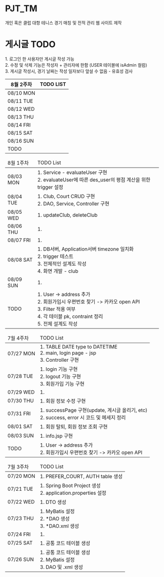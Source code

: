 # PJT_TM
개인 혹은 클럽 대항 테니스 경기 매칭 및 전적 관리 웹 사이트 제작

<h1> 게시글 TODO </h1>
<p>1. 로그인 한 사용자만 게시글 작성 가능<br/>
2. 수정 및 삭제 기능은 작성자 + 관리자에 한함 (USER 테이블에 isAdmin 컬럼)<br/>
3. 게시글 작성시, 경기 날짜는 작성 일자보다 앞설 수 없음 - 유효성 검사</p>

<!-- 8월 2주차 -->
<table>
        <thead>
            <tr>
                <th>8월 2주차</th>
                <th>TODO LIST</th>
            </tr>
        </thead>
        <tbody>
            <tr>
                <td>08/10 MON</td>
                <td></td>
            </tr>
            <tr>
                <td>08/11 TUE</td>
                <td></td>
            </tr>
            <tr>
                <td>08/12 WED</td>
                <td></td>
            </tr>
            <tr>
                <td>08/13 THU</td>
                <td></td>
            </tr>
            <tr>
                <td>08/14 FRI</td>
                <td></td>
            </tr>
            <tr>
                <td>08/15 SAT</td>
                <td></td>
            </tr>
            <tr>
                <td>08/16 SUN</td>
                <td></td>
            </tr>
            <tr>
                <td>TODO</td>
                <td></td>
            </tr>
        </tbody>
    </table>
<!-- 8월 1주차 -->
<table>
  <thead>
    <tr>
      <td>8월 1주차</td>
      <td>TODO List</td>
    </tr>
  </thead>
  <tbody>
    <tr>
      <td>08/03 MON</td>
      <td>
        1. Service - evaluateUser 구현<br/>
        2. evaluateUser에 따른 des_user의 평점 계산을 위한 trigger 설정
      </td>
    </tr>
    <tr>
      <td>08/04 TUE</td>
      <td>
        1. Club, Court CRUD 구현<br/>
        2. DAO, Service, Controller 구현
      </td>
    </tr>
    <tr>
      <td>08/05 WED</td>
      <td>
        1. updateClub, deleteClub 
      </td>
    </tr>
    <tr>
      <td>08/06 THU</td>
      <td>
        1. 
      </td>
    </tr>
    <tr>
      <td>08/07 FRI</td>
      <td>
        1. 
      </td>
    </tr>
    <tr>
      <td>08/08 SAT</td>
      <td>
        1. DB서버, Application서버 timezone 일치화<br/>
        2. trigger 테스트<br/>
        3. 전체적인 설계도 작성<br/>
        4. 화면 개발 - club
      </td>
    </tr>
    <tr>
      <td>08/09 SUN</td>
      <td>
        1. 
      </td>
    </tr>
    <tr>
      <td>TODO</td>
      <td>
        1. User -> address 추가<br/>
        2. 회원가입시 우편번호 찾기 -> 카카오 open API<br/>
        3. Filter 적용 여부<br/>
        4. 각 테이블 pk, contraint 정리<br/>
        5. 전체 설계도 작성
      </td>
    </tr>
  </tbody>
</table>

<!-- 7월 4주차 -->
<table>
  <thead>
    <tr>
      <td>7월 4주차</td>
      <td>TODO List</td>
    </tr>
  </thead>
  <tbody>
    <tr>
      <td>07/27 MON</td>
      <td>
        1. TABLE DATE type to DATETIME<br/>
        2. main, login page - jsp<br/>
        3. Controller 구현
      </td>
    </tr>
    <tr>
      <td>07/28 TUE</td>
      <td>
        1. login 기능 구현<br/>
        2. logout 기능 구현<br/>
        3. 회원가입 기능 구현
      </td>
    </tr>
    <tr>
      <td>07/29 WED</td>
      <td>
        1. 
      </td>
    </tr>
    <tr>
      <td>07/30 THU</td>
      <td>
        1. 회원 정보 수정 구현
      </td>
    </tr>
    <tr>
      <td>07/31 FRI</td>
      <td>
        1. successPage 구현(update, 게시글 올리기, etc)<br/>
        2. success, error 시 코드 및 메세지 정리
      </td>
    </tr>
    <tr>
      <td>08/01 SAT</td>
      <td>
        1. 회원 탈퇴, 회원 정보 조회 구현
      </td>
    </tr>
    <tr>
      <td>08/03 SUN</td>
      <td>
        1. info.jsp 구현
      </td>
    </tr>
    <tr>
      <td>TODO</td>
      <td>
        1. User -> address 추가<br/>
        2. 회원가입시 우편번호 찾기 -> 카카오 open API
      </td>
    </tr>
  </tbody>
</table>

<!-- 7월 3주차 -->
<table>
  <thead>
    <tr>
      <td>7월 3주차</td>
      <td>TODO List</td>
    </tr>
  </thead>
  <tbody>
    <tr>
      <td>07/20 MON</td>
      <td>
        1. PREFER_COURT, AUTH table 생성
      </td>
    </tr>
    <tr>
      <td>07/21 TUE</td>
      <td>
        1. Spring Boot Project 생성<br/>
        2. application.properties 설정
      </td>
    </tr>
    <tr>
      <td>07/22 WED</td>
      <td>
        1. DTO 생성
      </td>
    </tr>
    <tr>
      <td>07/23 THU</td>
      <td>
        1. MyBatis 설정<br/>
        2. *DAO 생성<br/>
        3. *DAO.xml 생성
      </td>
    </tr>
    <tr>
      <td>07/24 FRI</td>
      <td>
        1.
      </td>
    </tr>
    <tr>
      <td>07/25 SAT</td>
      <td>
        1. 공통 코드 테이블 생성
      </td>
    </tr>
    <tr>
      <td>07/26 SUN</td>
      <td>
        1. 공통 코드 테이블 생성<br/>
        2. MyBatis 설정<br/>
        3. DAO 및 .xml 생성
      </td>
    </tr>
  </tbody>
</table>
